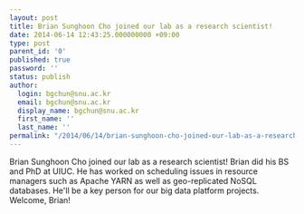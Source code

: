 ```yaml
---
layout: post
title: Brian Sunghoon Cho joined our lab as a research scientist!
date: 2014-06-14 12:43:25.000000000 +09:00
type: post
parent_id: '0'
published: true
password: ''
status: publish
author:
  login: bgchun@snu.ac.kr
  email: bgchun@snu.ac.kr
  display_name: bgchun@snu.ac.kr
  first_name: ''
  last_name: ''
permalink: "/2014/06/14/brian-sunghoon-cho-joined-our-lab-as-a-research-scientist/"
---
```

<p>Brian Sunghoon Cho joined our lab as a research scientist! Brian did his BS and PhD at UIUC. He has worked on scheduling issues in resource managers such as Apache YARN as well as geo-replicated NoSQL databases. He'll be a key person for our big data platform projects. Welcome, Brian!</p>
